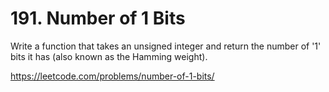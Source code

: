 # 191. Number of 1 Bits

Write a function that takes an unsigned integer and return the number of '1' bits it has (also known as the Hamming weight).

<https://leetcode.com/problems/number-of-1-bits/>
